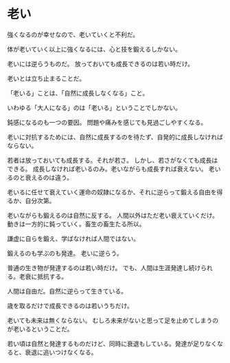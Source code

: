 # 老い

強くなるのが幸せなので、老いていくと不利だ。

体が老いていく以上に強くなるには、心と技を鍛えるしかない。

老いには逆らうものだ。
放っておいても成長できるのは若い時だけ。

老いとは立ち止まることだ。

「老いる」ことは、「自然に成長しなくなる」こと。

いわゆる「大人になる」のは「老いる」ということでしかない。

鈍感になるのも一つの要因。
問題や痛みを感じても見過ごしやすくなる。

老いに対抗するためには、自然に成長するのを待たず、自発的に成長しなければならない。

若者は放っておいても成長する。それが若さ。
しかし、若さがなくても成長はできる。
成長しなければ老いるのみ。老いながらも成長すれば衰えない。
老いるのと衰えるのは違う。

老いるに任せて衰えていく運命の奴隷になるか、それに逆らって鍛える自由を得るか、自分次第。

老いながらも鍛えるのは自然に反する。
人間以外はただ老い衰えていくだけ。動きは一方的に鈍っていく。畜生の畜生たる所以。

謙虚に自らを鍛え、学ばなければ人間ではない。

鍛えるのも学ぶのも発達。
老いに逆らう。

普通の生き物が発達するのは若い時だけ。
でも、人間は生涯発達し続けられる。老衰に抵抗する。

人間は自由だ。自然に逆らって生きている。

歳を取るだけで成長できるのは若いうちだけ。

老いても未来は無くならない。
むしろ未来がないと思って足を止めてしまうのが老いるということだ。

若い頃は自然と発達するものだけど、同時に衰退もしている。発達が足りなくなると、衰退に追いつけなくなる。
